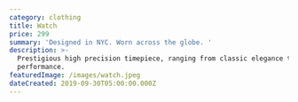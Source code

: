 ```yaml
---
category: clothing
title: Watch
price: 299
summary: 'Designed in NYC. Worn across the globe. '
description: >-
  Prestigious high precision timepiece, ranging from classic elegance to studied
  performance.
featuredImage: /images/watch.jpeg
dateCreated: 2019-09-30T05:00:00.000Z
---
```


